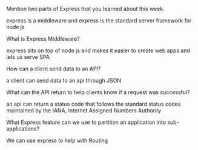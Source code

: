  Mention two parts of Express that you learned about this week.

express is a middleware and express is the standard server framework for node js


 What is Express Middleware?

 express sits on top of node js and makes it easier to create web apps and lets us serve SPA 

 How can a client send data to an API?

 a client can send data to an api through JSON 

 What can the API return to help clients know if a request was successful?

 an api can return a status code that follows the standard status codes maintained  by the IANA, Internet Assigned Numbers Authority

 What Express feature can we use to partition an application into sub-applications?

 We can use express to help with Routing